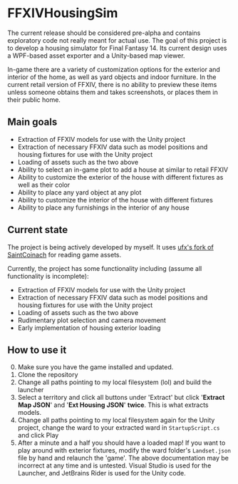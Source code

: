 # FFXIVHousingSim
The current release should be considered pre-alpha and contains exploratory code not really meant for actual use.
The goal of this project is to develop a housing simulator for Final Fantasy 14. Its current design uses a WPF-based asset exporter and a Unity-based map viewer.

In-game there are a variety of customization options for the exterior and interior of the home, as well as yard objects and indoor furniture. In the current retail version of FFXIV, there is no ability to preview these items unless someone obtains them and takes screenshots, or places them in their public home.

## Main goals
- Extraction of FFXIV models for use with the Unity project
- Extraction of necessary FFXIV data such as model positions and housing fixtures for use with the Unity project
- Loading of assets such as the two above
- Ability to select an in-game plot to add a house at similar to retail FFXIV
- Ability to customize the exterior of the house with different fixtures as well as their color
- Ability to place any yard object at any plot
- Ability to customize the interior of the house with different fixtures
- Ability to place any furnishings in the interior of any house

## Current state
The project is being actively developed by myself. It uses [ufx's fork of SaintCoinach](https://github.com/ufx/SaintCoinach) for reading game assets.

Currently, the project has some functionality including (assume all functionality is incomplete):
- Extraction of FFXIV models for use with the Unity project
- Extraction of necessary FFXIV data such as model positions and housing fixtures for use with the Unity project
- Loading of assets such as the two above
- Rudimentary plot selection and camera movement
- Early implementation of housing exterior loading

## How to use it
0. Make sure you have the game installed and updated.
1. Clone the repository
2. Change all paths pointing to my local filesystem (lol) and build the launcher
3. Select a territory and click all buttons under 'Extract' but click '__Extract Map JSON__' and '__Ext Housing JSON__' __twice__. This is what extracts models.
4. Change all paths pointing to my local filesystem again for the Unity project, change the ward to your extracted ward in `StartupScript.cs` and click Play
5. After a minute and a half you should have a loaded map! If you want to play around with exterior fixtures, modify the ward folder's `Landset.json` file by hand and relaunch the 'game'.
The above documentation may be incorrect at any time and is untested. Visual Studio is used for the Launcher, and JetBrains Rider is used for the Unity code.
